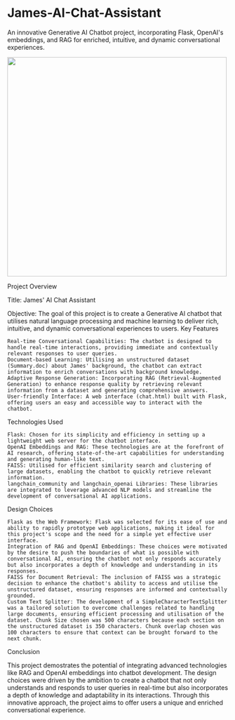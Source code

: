 # James-AI-Chat-Assistant
An innovative Generative AI Chatbot project, incorporating Flask, OpenAI's embeddings, and RAG for enriched, intuitive, and dynamic conversational experiences.

<img src="https://raw.githubusercontent.com/jamesongjingwen/James-AI/Chat-Assistant/master/Chatbot Image.png" width="500" height="auto">

Project Overview

Title: James' AI Chat Assistant

Objective: The goal of this project is to create a Generative AI chatbot that utilises natural language processing and machine learning to deliver rich, intuitive, and dynamic conversational experiences to users.
Key Features

    Real-time Conversational Capabilities: The chatbot is designed to handle real-time interactions, providing immediate and contextually relevant responses to user queries.
    Document-based Learning: Utilising an unstructured dataset (Summary.doc) about James' background, the chatbot can extract information to enrich conversations with background knowledge.
    Adaptive Response Generation: Incorporating RAG (Retrieval-Augmented Generation) to enhance response quality by retrieving relevant information from a dataset and generating comprehensive answers.
    User-friendly Interface: A web interface (chat.html) built with Flask, offering users an easy and accessible way to interact with the chatbot.

Technologies Used

    Flask: Chosen for its simplicity and efficiency in setting up a lightweight web server for the chatbot interface.
    OpenAI Embeddings and RAG: These technologies are at the forefront of AI research, offering state-of-the-art capabilities for understanding and generating human-like text.
    FAISS: Utilised for efficient similarity search and clustering of large datasets, enabling the chatbot to quickly retrieve relevant information.
    langchain_community and langchain_openai Libraries: These libraries are integrated to leverage advanced NLP models and streamline the development of conversational AI applications.

Design Choices

    Flask as the Web Framework: Flask was selected for its ease of use and ability to rapidly prototype web applications, making it ideal for this project's scope and the need for a simple yet effective user interface.
    Integration of RAG and OpenAI Embeddings: These choices were motivated by the desire to push the boundaries of what is possible with conversational AI, ensuring the chatbot not only responds accurately but also incorporates a depth of knowledge and understanding in its responses.
    FAISS for Document Retrieval: The inclusion of FAISS was a strategic decision to enhance the chatbot's ability to access and utilise the unstructured dataset, ensuring responses are informed and contextually grounded.
    Custom Text Splitter: The development of a SimpleCharacterTextSplitter was a tailored solution to overcome challenges related to handling large documents, ensuring efficient processing and utilisation of the dataset. Chunk Size chosen was 500 characters because each section on the unstructured dataset is 350 characters. Chunk overlap chosen was 100 characters to ensure that context can be brought forward to the next chunk. 

Conclusion

This project demostrates the potential of integrating advanced technologies like RAG and OpenAI embeddings into chatbot development. The design choices were driven by the ambition to create a chatbot that not only understands and responds to user queries in real-time but also incorporates a depth of knowledge and adaptability in its interactions. Through this innovative approach, the project aims to offer users a unique and enriched conversational experience.
